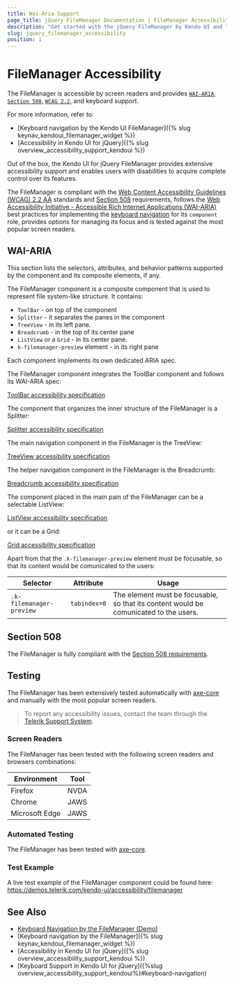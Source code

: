 ```yaml
---
title: Wai-Aria Support
page_title: jQuery FileManager Documentation | FileManager Accessibility
description: "Get started with the jQuery FileManager by Kendo UI and learn about its accessibility support for WAI-ARIA, Section 508, and WCAG 2.2."
slug: jquery_filemanager_accessibility
position: 1
---
```


# FileManager Accessibility

The FileManager is accessible by screen readers and provides [`WAI-ARIA`](https://www.w3.org/WAI/ARIA/apg/), [`Section 508`](https://www.section508.gov/), [`WCAG 2.2`](https://www.w3.org/TR/WCAG22/), and keyboard support.

For more information, refer to:
* [Keyboard navigation by the Kendo UI FileManager]({% slug keynav_kendoui_filemanager_widget %})
* [Accessibility in Kendo UI for jQuery]({% slug overview_accessibility_support_kendoui %})




Out of the box, the Kendo UI for jQuery FileManager provides extensive accessibility support and enables users with disabilities to acquire complete control over its features.


The FileManager is compliant with the [Web Content Accessibility Guidelines (WCAG) 2.2 AA](https://www.w3.org/TR/WCAG22/) standards and [Section 508](https://www.section508.gov/) requirements, follows the [Web Accessibility Initiative - Accessible Rich Internet Applications (WAI-ARIA)](https://www.w3.org/WAI/ARIA/apg/) best practices for implementing the [keyboard navigation](#keyboard-navigation) for its `component` role, provides options for managing its focus and is tested against the most popular screen readers.

## WAI-ARIA


This section lists the selectors, attributes, and behavior patterns supported by the component and its composite elements, if any.


The FileManager component is a composite component that is used to represent file system-like structure. It contains:


 - `ToolBar` - on top of the component
 - `Splitter` - it separates the panes in the component
 - `TreeView` - in its left pane.
 - `Breadcrumb` - in the top of its center pane
 - `ListView` or a `Grid` - in its center pane.
 - `k-filemanager-preview` element - in its right pane


Each component implements its own dedicated ARIA spec.


The FileManager component integrates the ToolBar component and follows its WAI-ARIA spec:

[ToolBar accessibility specification]({{toolbar_a11y_link}})


The component that organizes the inner structure of the FileManager is a Splitter:

[Splitter accessibility specification]({{splitter_a11y_link}})


The main navigation component in the FileManager is the TreeView:

[TreeView accessibility specification]({{treeview_a11y_link}})


The helper navigation component in the FileManager is the Breadcrumb:

[Breadcrumb accessibility specification]({{breadcrumb_a11y_link}})


The component placed in the main pain of the FileManager can be a selectable ListView:

[ListView accessibility specification]({{listview_a11y_link}})


or it can be a Grid:

[Grid accessibility specification]({{grid_a11y_link}})


Apart from that the `.k-filemanager-preview` element must be focusable, so that its content would be comunicated to the users:

| Selector | Attribute | Usage |
| -------- | --------- | ----- |
| `.k-filemanager-preview` | `tabindex=0` | The element must be focusable, so that its content would be comunicated to the users. |

## Section 508


The FileManager is fully compliant with the [Section 508 requirements](http://www.section508.gov/).

## Testing


The FileManager has been extensively tested automatically with [axe-core](https://github.com/dequelabs/axe-core) and manually with the most popular screen readers.

> To report any accessibility issues, contact the team through the [Telerik Support System](https://www.telerik.com/account/support-center).

### Screen Readers


The FileManager has been tested with the following screen readers and browsers combinations:

| Environment | Tool |
| ----------- | ---- |
| Firefox | NVDA |
| Chrome | JAWS |
| Microsoft Edge | JAWS |



### Automated Testing

The FileManager has been tested with [axe-core](https://github.com/dequelabs/axe-core).

### Test Example

A live test example of the FileManager component could be found here: https://demos.telerik.com/kendo-ui/accessibility/filemanager

## See Also

* [Keyboard Navigation by the FileManager (Demo)](https://demos.telerik.com/kendo-ui/filemanager/keyboard-navigation)
* [Keyboard navigation by the FileManager]({% slug keynav_kendoui_filemanager_widget %})
* [Accessibility in Kendo UI for jQuery]({% slug overview_accessibility_support_kendoui %})
* [Keyboard Support in Kendo UI for jQuery]({%slug overview_accessibility_support_kendoui%}#keyboard-navigation)